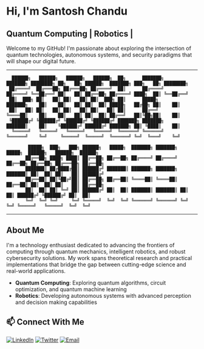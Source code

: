 # Hi, I'm Santosh Chandu

## Quantum Computing | Robotics | 
Welcome to my GitHub! I'm passionate about exploring the intersection of quantum technologies, autonomous systems, and security paradigms that will shape our digital future.

---

```
  ██████╗   ██████╗   ██████╗   ██████╗  ██╗      ███████╗     ███████╗ ████████╗ ██╗   ██╗ ██████╗  ███████╗ ███╗   ██╗ ████████╗
 ██╔════╝  ██╔═══██╗ ██╔═══██╗ ██╔════╝  ██║      ██╔════╝     ██╔════╝ ╚══██╔══╝ ██║   ██║ ██╔══██╗ ██╔════╝ ████╗  ██║ ╚══██╔══╝
 ██║  ███╗ ██║   ██║ ██║   ██║ ██║  ███╗ ██║      █████╗       ███████╗    ██║    ██║   ██║ ██║  ██║ █████╗   ██╔██╗ ██║    ██║   
 ██║   ██║ ██║   ██║ ██║   ██║ ██║   ██║ ██║      ██╔══╝       ╚════██║    ██║    ██║   ██║ ██║  ██║ ██╔══╝   ██║╚██╗██║    ██║   
 ╚██████╔╝ ╚██████╔╝ ╚██████╔╝ ╚██████╔╝ ███████╗ ███████╗     ███████║    ██║    ╚██████╔╝ ██████╔╝ ███████╗ ██║ ╚████║    ██║   
  ╚═════╝   ╚═════╝   ╚═════╝   ╚═════╝  ╚══════╝ ╚══════╝     ╚══════╝    ╚═╝     ╚═════╝  ╚═════╝  ╚══════╝ ╚═╝  ╚═══╝    ╚═╝   
                                                                                                                          
        █████╗  ███╗   ███╗ ██████╗   █████╗  ███████╗ ███████╗  █████╗  ██████╗   ██████╗  ██████╗                             
       ██╔══██╗ ████╗ ████║ ██╔══██╗ ██╔══██╗ ██╔════╝ ██╔════╝ ██╔══██╗ ██╔══██╗ ██╔═══██╗ ██╔══██╗                            
       ███████║ ██╔████╔██║ ██████╔╝ ███████║ ███████╗ ███████╗ ███████║ ██║  ██║ ██║   ██║ ██████╔╝                            
       ██╔══██║ ██║╚██╔╝██║ ██╔══██╗ ██╔══██║ ╚════██║ ╚════██║ ██╔══██║ ██║  ██║ ██║   ██║ ██╔══██╗                            
       ██║  ██║ ██║ ╚═╝ ██║ ██████╔╝ ██║  ██║ ███████║ ███████║ ██║  ██║ ██████╔╝ ╚██████╔╝ ██║  ██║                            
       ╚═╝  ╚═╝ ╚═╝     ╚═╝ ╚═════╝  ╚═╝  ╚═╝ ╚══════╝ ╚══════╝ ╚═╝  ╚═╝ ╚═════╝   ╚═════╝  ╚═╝  ╚═╝                            
```

---

## About Me

I'm a technology enthusiast dedicated to advancing the frontiers of computing through quantum mechanics, intelligent robotics, and robust cybersecurity solutions. My work spans theoretical research and practical implementations that bridge the gap between cutting-edge science and real-world applications.

- **Quantum Computing**: Exploring quantum algorithms, circuit optimization, and quantum machine learning
- **Robotics**: Developing autonomous systems with advanced perception and decision making capabilities


## 📫 Connect With Me

[![LinkedIn](https://img.shields.io/badge/LinkedIn-Connect-0A66C2?style=for-the-badge&logo=linkedin&logoColor=white)](https://linkedin.com/in/santosh7chandu)
[![Twitter](https://img.shields.io/badge/Twitter-Follow-1DA1F2?style=for-the-badge&logo=twitter&logoColor=white)](https://twitter.com/santosh7chandu)
[![Email](https://img.shields.io/badge/Email-Contact-EA4335?style=for-the-badge&logo=gmail&logoColor=white)](mailto:hello@santoshchnadu.com)


